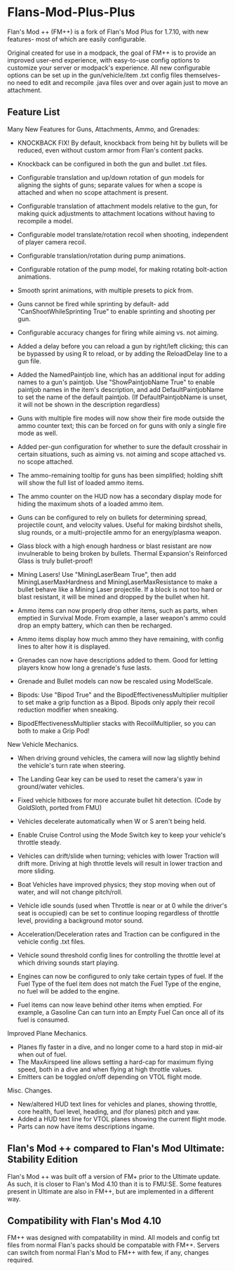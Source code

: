 # Flans-Mod-Plus-Plus
Flan's Mod ++ (FM++) is a fork of Flan's Mod Plus for 1.7.10, with new features- most of which are easily configurable.

Original created for use in a modpack, the goal of FM++ is to provide an improved user-end experience, with easy-to-use config options to customize your server or modpack's experience.  All new configurable options can be set up in the gun/vehicle/item .txt config files themselves- no need to edit and recompile .java files over and over again just to move an attachment.


Feature List
------------

Many New Features for Guns, Attachments, Ammo, and Grenades:

* KNOCKBACK FIX!  By default, knockback from being hit by bullets will be reduced, even without custom armor from Flan's content packs.
* Knockback can be configured in both the gun and bullet .txt files.

* Configurable translation and up/down rotation of gun models for aligning the sights of guns; separate values for when a scope is attached and when no scope attachment is present.
* Configurable translation of attachment models relative to the gun, for making quick adjustments to attachment locations without having to recompile a model.

* Configurable model translate/rotation recoil when shooting, independent of player camera recoil.
* Configurable translation/rotation during pump animations.
* Configurable rotation of the pump model, for making rotating bolt-action animations.
* Smooth sprint animations, with multiple presets to pick from.
* Guns cannot be fired while sprinting by default- add "CanShootWhileSprinting True" to enable sprinting and shooting per gun. 
* Configurable accuracy changes for firing while aiming vs. not aiming.
* Added a delay before you can reload a gun by right/left clicking; this can be bypassed by using R to reload, or by adding the ReloadDelay line to a gun file.
* Added the NamedPaintjob line, which has an additional input for adding names to a gun's paintjob.  Use "ShowPaintjobName True" to enable paintjob names in the item's description, and add DefaultPaintjobName to set the name of the default paintjob. (If DefaultPaintjobName is unset, it will not be shown in the description regardless)

* Guns with multiple fire modes will now show their fire mode outside the ammo counter text; this can be forced on for guns with only a single fire mode as well.
* Added per-gun configuration for whether to sure the default crosshair in certain situations, such as aiming vs. not aiming and scope attached vs. no scope attached.
* The ammo-remaining tooltip for guns has been simplified; holding shift will show the full list of loaded ammo items.
* The ammo counter on the HUD now has a secondary display mode for hiding the maximum shots of a loaded ammo item.

* Guns can be configured to rely on bullets for determining spread, projectile count, and velocity values.  Useful for making birdshot shells, slug rounds, or a multi-projectile ammo for an energy/plasma weapon.
* Glass block with a high enough hardness or blast resistant are now invulnerable to being broken by bullets.  Thermal Expansion's Reinforced Glass is truly bullet-proof!
* Mining Lasers! Use "MiningLaserBeam True", then add MiningLaserMaxHardness and MiningLaserMaxResistance to make a bullet behave like a Mining Laser projectile.  If a block is not too hard or blast resistant, it will be mined and dropped by the bullet when hit.
* Ammo items can now properly drop other items, such as parts, when emptied in Survival Mode.  From example, a laser weapon's ammo could drop an empty battery, which can then be recharged.
* Ammo items display how much ammo they have remaining, with config lines to alter how it is displayed.

* Grenades can now have descriptions added to them. Good for letting players know how long a grenade's fuse lasts.
* Grenade and Bullet models can now be rescaled using ModelScale.

* Bipods: Use "Bipod True" and the BipodEffectivenessMultiplier multiplier to set make a grip function as a Bipod.  Bipods only apply their recoil reduction modifier when sneaking.
* BipodEffectivenessMultiplier stacks with RecoilMultiplier, so you can both to make a Grip Pod!


New Vehicle Mechanics.
* When driving ground vehicles, the camera will now lag slightly behind the vehicle's turn rate when steering.
* The Landing Gear key can be used to reset the camera's yaw in ground/water vehicles.
* Fixed vehicle hitboxes for more accurate bullet hit detection. (Code by GoldSloth, ported from FMU)

* Vehicles decelerate automatically when W or S aren't being held.
* Enable Cruise Control using the Mode Switch key to keep your vehicle's throttle steady.
* Vehicles can drift/slide when turning; vehicles with lower Traction will drift more.  Driving at high throttle levels will result in lower traction and more sliding.
* Boat Vehicles have improved physics; they stop moving when out of water, and will not change pitch/roll.
* Vehicle idle sounds (used when Throttle is near or at 0 while the driver's seat is occupied) can be set to continue looping regardless of throttle level, providing a background motor sound.
* Acceleration/Deceleration rates and Traction can be configured in the vehicle config .txt files.
* Vehicle sound threshold config lines for controlling the throttle level at which driving sounds start playing.

* Engines can now be configured to only take certain types of fuel.  If the Fuel Type of the fuel item does not match the Fuel Type of the engine, no fuel will be added to the engine.
* Fuel items can now leave behind other items when emptied.  For example, a Gasoline Can can turn into an Empty Fuel Can once all of its fuel is consumed.


Improved Plane Mechanics.
* Planes fly faster in a dive, and no longer come to a hard stop in mid-air when out of fuel.
* The MaxAirspeed line allows setting a hard-cap for maximum flying speed, both in a dive and when flying at high throttle values.
* Emitters can be toggled on/off depending on VTOL flight mode.


Misc. Changes.
* New/altered HUD text lines for vehicles and planes, showing throttle, core health, fuel level, heading, and (for planes) pitch and yaw.
* Added a HUD text line for VTOL planes showing the current flight mode.
* Parts can now have items descriptions ingame.



Flan's Mod ++ compared to Flan's Mod Ultimate: Stability Edition
-------------------------------------------------------------------------
Flan's Mod ++ was built off a version of FM+ prior to the Ultimate update.  As such, it is closer to Flan's Mod 4.10 than it is to FMU:SE.  Some features present in Ultimate are also in FM++, but are implemented in a different way.

Compatibility with Flan's Mod 4.10
----------------------------------
FM++ was designed with compatability in mind.  All models and config txt files from normal Flan's packs should be compatable with FM++.  Servers can switch from normal Flan's Mod to FM++ with few, if any, changes required.

